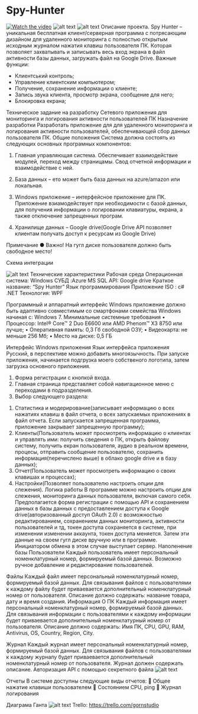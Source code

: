 # Spy-Hunter
[![Watch the video](https://i.imgur.com/vKb2F1B.png)](https://youtu.be/vt5fpE0bzSY)
![alt text](https://i.ibb.co/TbQbTKB/1.png)
![alt text](https://i.ibb.co/vVVjt6y/Screenshot-2.png)
Описание проекта. Spy Hunter –  уникальная бесплатная клиент/серверная программа с потрясающим дизайном для удаленного мониторинга с полностью открытым исходным журналом нажатия клавиш пользователя ПК. Которая позволяет захватывать и записывать весь вход экрана в файл активности базы данных, загружать файл на Google Drive. 
Важные функции:
-	Клиентський контроль;
-	Управление клиентским компьютером;
-	Получение, сохранение информации о клиенте;
-	Запись звука клиента, просмотр экрана, сообщение для него;
-	Блокировка екрана;

Техническое задание на разработку Сетевого приложения для мониторинга и логирования активности пользователей ПК
Назначение разработки
	Разработать приложение для для удаленного мониторинга и логирования активности пользователей, обеспечивающей сбор данных пользователя ПК.
Общие положения
Система должна состоять из следующих основных програмных компонентов:
1.	Главная управляющая система. Обеспечивает взаимодействие модулей, переход между страницамы. Свод отчетной информации и взаимодействие с ней. 
2.	База данных – ето может быть база данных на azure/amazon или локальная. 
3.	Windows приложение – интерфейсное приложение для ПК. Приложение взиамодействует при необходимости с базой данных, для получения информации о логировании клавиатуры, екрана, а также отключение запрещенных програм. 

4.	Хранилище данных – Google drive(Google Drive API позволяет клиентам получать доступ к ресурсам из Google Drive)

Примечание
●	Важно! На гугл диске пользователя должно быть свободное место!




Схема интеграции

![alt text](https://i.ibb.co/P1P5khz/1.png)
Технические характеристики
Рабочая среда
Операционная система: Windows
СУБД :Azure MS SQL
API: Google drive
Краткое название: “Spy Hunter”
Язык программирования 
Приложение ISO : c# .NET
Технология: WPF


Программный и аппаратный интерфейс
	Windows приложение должно быть адаптивно совместимым со смартфонами семейства Windows начиная с: Windows 7.
Минимальные системные требования
•	Процессор: Intel® Core™ 2 Duo E6600 или AMD Phenom™ X3 8750 или лучше;
•	Оперативная память: 0,3 Гб свободной ОЗУ;
•	Видеокарта: не меньше 256 Мб;
•	Место на диске: 0,5 ГБ


Интерфейс Windows приложения
	Язык интерфейса приложения Русский, в перспективе можно добавить многоязычность. 
	При запуске приложения, начинается подгрузка моего собственого логотипа, затем загрузка основного приложения. 
1.	Форма регистрации с кнопкой входа.
2.	Главная страница представляет собой навигационное меню с переходами в подразделения.
3.	Выбор следующего раздела:

1)	Статистика и модерирование(записывает информацию
о всех нажатиях клавиш в файл отчета, о всех запускаемых приложениях в файл отчета. Если запускается
запрещенная программа, приложение закрывает запрещенную программу);
2)	Клиенты(Пользователь может просмотреть информацию
о клиентах и управлять ими: получить сведения о ПК, открыть файлову систему, получить екран пользователя, аудио в реальном времени, процесы, отправить сообщение пользователю, сохранить информация(перечислено выше) в облако google drive и в базу данных);
3)	Отчет(Пользователь может просмотреть информацию
о своих клавишах и процессах);
4)	Настройки(Позволяет пользователю настроить опции для слежения).
Логика работы
В программе можно настроить опции для слежения, мониторинга данных пользователя, включая самого себя. Предполагается форма регистрации с помощью API и сохранением данных в базы данных с предоставлением доступа к Google drive(авторизованный доступ OAuth 2.0) с возможностью редактированием, сохранением данных мониторинга, активности пользователей и тд, токен доступа сохраняется в системе, при изменении изменении аккаунта, токен доступа меняется. Затем эти данные на своем гугл диске вручную или в программе. Инициатором обмена в этом случае выступает сервер.
Наполенение базы
Пользователи
Каждый пользователь имеет персональный номенклатурный номер, формируемый базой данных. Возможно ручное добавление и редактирование пользователей.


Файлы
Каждый файл имеет персональный номенклатурный номер, формируемый базой данных. Для связывания файлов с пользователями к каждому файлу будет приваевается дополнительный номенклатурный номер от пользователя. Описание должно содержать: название товара, дату и время создания.
Информация О ПК
Каждый информация имеет персональный номенклатурный номер, формируемый базой данных. Для связывания информации с пользователями к каждому информации будет приваевается дополнительный номенклатурный номер от пользователя. Описание должно содержать: Имя ПК, CPU, GPU, RAM, Antivirus, OS, Country, Region, City.

Журнал
Каждый журнал имеет персональный номенклатурный номер, формируемый базой данных. Для связывания файлов с пользователями к каждому журналу будет приваевается дополнительный номенклатурный номер от пользователя. Журнал должен содержать описание.
Авторизация API с помощью секретного файла
![alt text](https://i.ibb.co/GVYpkRz/Screenshot-1.png)

Отчеты
	В системе доступны следующие виды отчетов:
	Общее нажатие клавиши пользователем
	Состоянием CPU, ping
	Журнал логирования

Диаграма Ганта
![alt text](https://i.ibb.co/Wfv7ZdC/2.png)
Trello: https://trello.com/gornstudio

